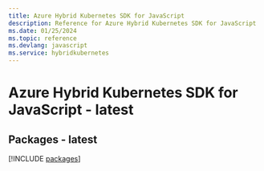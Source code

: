 ```yaml
---
title: Azure Hybrid Kubernetes SDK for JavaScript
description: Reference for Azure Hybrid Kubernetes SDK for JavaScript
ms.date: 01/25/2024
ms.topic: reference
ms.devlang: javascript
ms.service: hybridkubernetes
---
```

# Azure Hybrid Kubernetes SDK for JavaScript - latest
## Packages - latest
[!INCLUDE [packages](hybrid-kubernetes-index.md)]